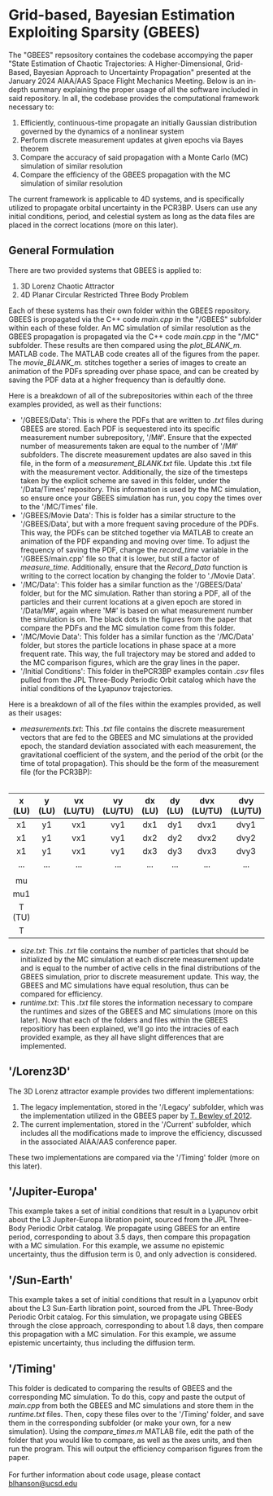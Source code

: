 # Grid-based, Bayesian Estimation Exploiting Sparsity (GBEES)
The "GBEES" repsository containes the codebase accompying the paper "State Estimation of Chaotic Trajectories: A Higher-Dimensional, Grid-Based, Bayesian Approach to Uncertainty Propagation" presented at the January 2024 AIAA/AAS Space Flight Mechanics Meeting. Below is an in-depth summary explaining the proper usage of all the software included in said repository. In all, the codebase provides the computational framework necessary to: <br> 
1. Efficiently, continuous-time propagate an initially Gaussian distribution governed by the dynamics of a nonlinear system <br>
2. Perform discrete measurement updates at given epochs via Bayes theorem <br>
3. Compare the accuracy of said propagation with a Monte Carlo (MC) simulation of similar resolution <br>
4. Compare the efficiency of the GBEES propagation with the MC simulation of similar resolution  <br> 

The current framework is applicable to 4D systems, and is specifically utilized to propagate orbital uncertainty in the PCR3BP. Users can use any initial conditions, period, and celestial system as long as the data files are placed in the correct locations (more on this later). 

## General Formulation
There are two provided systems that GBEES is applied to: <br> 
1. 3D Lorenz Chaotic Attractor <br>
2. 4D Planar Circular Restricted Three Body Problem <br>

Each of these systems has their own folder within the GBEES repository. GBEES is propagated via the C++ code _main.cpp_ in the "/GBEES" subfolder within each of these folder. An MC simulation of similar resolution as the GBEES propagation is propagated via the C++ code _main.cpp_ in the "/MC" subfolder. These results are then compared using the _plot_BLANK_m._ MATLAB code. The MATLAB code creates all of the figures from the paper. The _movie_BLANK_m._ stitches together a series of images to create an animation of the PDFs spreading over phase space, and can be created by saving the PDF data at a higher frequency than is defaultly done. <br> 

Here is a breakdown of all of the subrepositories within each of the three examples provided, as well as their functions: <br>

* '/GBEES/Data': This is where the PDFs that are written to _.txt_ files during GBEES are stored. Each PDF is sequestered into its specific measurement number subrepository, '/M#'. Ensure that the expected number of measurements taken are equal to the number of '/M#' subfolders. The discrete measurement updates are also saved in this file, in the form of a _measurement_BLANK.txt_ file. Update this .txt file with the measurement vector. Additionally, the size of the timesteps taken by the explicit scheme are saved in this folder, under the '/Data/Times' repository. This information is used by the MC simulation, so ensure once your GBEES simulation has run, you copy the times over to the '/MC/Times' file. <br>
* '/GBEES/Movie Data': This is folder has a similar structure to the '/GBEES/Data', but with a more frequent saving procedure of the PDFs. This way, the PDFs can be stitched together via MATLAB to create an animation of the PDF expanding and moving over time. To adjust the frequency of saving the PDF, change the _record_time_ variable in the '/GBEES/main.cpp' file so that it is lower, but still a factor of _measure_time_. Additionally, ensure that the _Record_Data_ function is writing to the correct location by changing the folder to './Movie Data'. <br>
* '/MC/Data': This folder has a similar function as the '/GBEES/Data' folder, but for the MC simulation. Rather than storing a PDF, all of the particles and their current locations at a given epoch are stored in '/Data/M#', again where 'M#' is based on what measurement number the simulation is on. The black dots in the figures from the paper that compare the PDFs and the MC simulation come from this folder. <br>
* '/MC/Movie Data': This folder has a similar function as the '/MC/Data' folder, but stores the particle locations in phase space at a more frequent rate. This way, the full trajectory may be stored and added to the MC comparison figures, which are the gray lines in the paper. <br>
* '/Initial Conditions': This folder in thePCR3BP examples contain _.csv_ files pulled from the JPL Three-Body Periodic Orbit catalog which have the initial conditions of the Lyapunov trajectories. <br>

Here is a breakdown of all of the files within the examples provided, as well as their usages: <br>
* _measurements.txt_: This _.txt_ file contains the discrete measurement vectors that are fed to the GBEES and MC simulations at the provided epoch, the standard deviation associated with each measurement, the gravitational coefficient of the system, and the period of the orbit (or the time of total propagation). This should be the form of the measurement file (for the PCR3BP): <br> <br>

<div align="center">
  
| x (LU)      | y (LU)      | vx (LU/TU)  | vy (LU/TU)  | dx (LU)     | dy (LU)     | dvx (LU/TU) | dvy (LU/TU) |
|    :----:   |    :----:   |    :----:   |    :----:   |    :----:   |    :----:   |    :----:   |    :----:   |
| x1          | y1          | vx1         | vy1         | dx1         | dy1         | dvx1        | dvy1        |
| x1          | y1          | vx1         | vy1         | dx2         | dy2         | dvx2        | dvy2        |
| x1          | y1          | vx1         | vy1         | dx3         | dy3         | dvx3        | dvy3        |
| ...         | ...         | ...         | ...         | ...         | ...         | ...         | ...         |
|             |             |             |             |             |             |             |             |
| mu          |             |             |             |             |             |             |             |
| mu1         |             |             |             |             |             |             |             |
| T (TU)      |             |             |             |             |             |             |             |
| T           |             |             |             |             |             |             |             |

</div>

* _size.txt_: This _.txt_ file contains the number of particles that should be initialized by the MC simulation at each discrete measurement update and is equal to the number of active cells in the final distributions of the GBEES simulation, prior to discrete measurement update. This way, the GBEES and MC simulations have equal resolution, thus can be compared for efficiency. 
* _runtime.txt_: This _.txt_ file stores the information necessary to compare the runtimes and sizes of the GBEES and MC simulations (more on this later). 
Now that each of the folders and files within the GBEES repositiory has been explained, we'll go into the intracies of each provided example, as they all have slight differences that are implemented. <br>

## '/Lorenz3D'
The 3D Lorenz attractor example provides two different implementations: <br> 
1. The legacy implementation, stored in the '/Legacy' subfolder, which was the implementation utilized in the GBEES paper by [T. Bewley of 2012](https://www.sciencedirect.com/science/article/pii/S0005109812000908). <br>
2. The current implementation, stored in the '/Current' subfolder, which includes all the modifications made to improve the efficiency, discussed in the associated AIAA/AAS conference paper. <br>

These two implementations are compared via the '/Timing' folder (more on this later). 

## '/Jupiter-Europa'
This example takes a set of initial conditions that result in a Lyapunov orbit about the L3 Jupiter-Europa libration point, sourced from the JPL Three-Body Periodic Orbit catalog. We propagate using GBEES for an entire period, corresponding to about 3.5 days, then compare this propagation with a MC simulation. For this example, we assume no epistemic uncertainty, thus the diffusion term is 0, and only advection is considered. 

## '/Sun-Earth'
This example takes a set of initial conditions that result in a Lyapunov orbit about the L3 Sun-Earth libration point, sourced from the JPL Three-Body Periodic Orbit catalog. For this simulation, we propagate using GBEES through the close approach, corresponding to about 1.8 days, then compare this propagation with a MC simulation. For this example, we assume epistemic uncertainty, thus including the diffusion term. 

## '/Timing'
This folder is dedicated to comparing the results of GBEES and the corresponding MC simulation. To do this, copy and paste the output of _main.cpp_ from both the GBEES and MC simulations and store them in the _runtime.txt_ files. Then, copy these files over to the '/Timing' folder, and save them in the corresponding subfolder (or make your own, for a new simulation). Using the _compare_times.m_ MATLAB file, edit the path of the folder that you would like to compare, as well as the axes units, and then run the program. This will output the efficiency comparison figures from the paper. 
<br><br>
For further information about code usage, please contact blhanson@ucsd.edu
